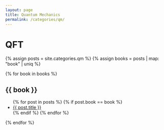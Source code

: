 ```yaml
---
layout: page
title: Quantum Mechanics
permalink: /categories/qm/
---
```


# QFT
 
{% assign posts = site.categories.qm %}
{% assign books = posts | map: "book" | uniq %}

{% for book in books %}
## {{ book }}
<ul>
  {% for post in posts %}
    {% if post.book == book %}
    <li><a href="{{ post.url }}">{{ post.title }}</a></li>
    {% endif %}
  {% endfor %}
</ul>
{% endfor %}

